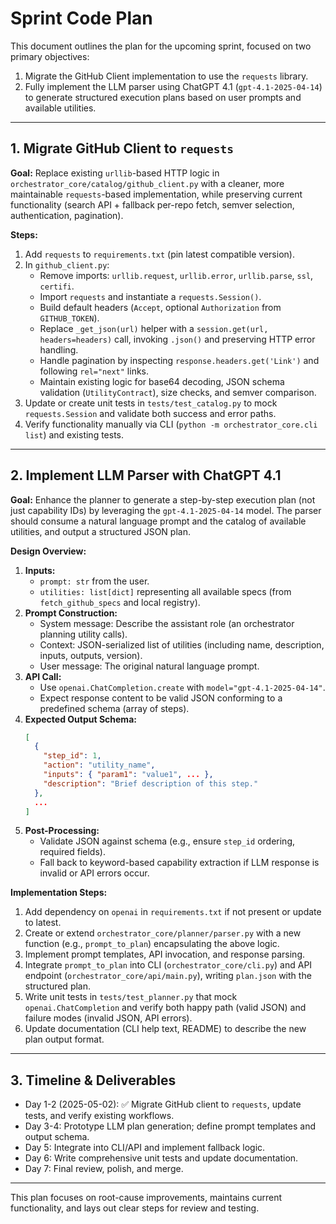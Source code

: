 # Sprint Code Plan

This document outlines the plan for the upcoming sprint, focused on two primary objectives:
1. Migrate the GitHub Client implementation to use the `requests` library.
2. Fully implement the LLM parser using ChatGPT 4.1 (`gpt-4.1-2025-04-14`) to generate structured execution plans based on user prompts and available utilities.

---

## 1. Migrate GitHub Client to `requests`

**Goal:** Replace existing `urllib`-based HTTP logic in `orchestrator_core/catalog/github_client.py` with a cleaner, more maintainable `requests`-based implementation, while preserving current functionality (search API + fallback per-repo fetch, semver selection, authentication, pagination).

**Steps:**
1. Add `requests` to `requirements.txt` (pin latest compatible version).
2. In `github_client.py`:
   - Remove imports: `urllib.request`, `urllib.error`, `urllib.parse`, `ssl`, `certifi`.
   - Import `requests` and instantiate a `requests.Session()`.
   - Build default headers (`Accept`, optional `Authorization` from `GITHUB_TOKEN`).
   - Replace `_get_json(url)` helper with a `session.get(url, headers=headers)` call, invoking `.json()` and preserving HTTP error handling.
   - Handle pagination by inspecting `response.headers.get('Link')` and following `rel="next"` links.
   - Maintain existing logic for base64 decoding, JSON schema validation (`UtilityContract`), size checks, and semver comparison.
3. Update or create unit tests in `tests/test_catalog.py` to mock `requests.Session` and validate both success and error paths.
4. Verify functionality manually via CLI (`python -m orchestrator_core.cli list`) and existing tests.

---

## 2. Implement LLM Parser with ChatGPT 4.1

**Goal:** Enhance the planner to generate a step-by-step execution plan (not just capability IDs) by leveraging the `gpt-4.1-2025-04-14` model. The parser should consume a natural language prompt and the catalog of available utilities, and output a structured JSON plan.

**Design Overview:**
1. **Inputs:**
   - `prompt: str` from the user.
   - `utilities: list[dict]` representing all available specs (from `fetch_github_specs` and local registry).
2. **Prompt Construction:**
   - System message: Describe the assistant role (an orchestrator planning utility calls).
   - Context: JSON-serialized list of utilities (including name, description, inputs, outputs, version).
   - User message: The original natural language prompt.
3. **API Call:**
   - Use `openai.ChatCompletion.create` with `model="gpt-4.1-2025-04-14"`.
   - Expect response content to be valid JSON conforming to a predefined schema (array of steps).
4. **Expected Output Schema:**
   ```json
   [
     {
       "step_id": 1,
       "action": "utility_name",
       "inputs": { "param1": "value1", ... },
       "description": "Brief description of this step."
     },
     ...
   ]
   ```
5. **Post-Processing:**
   - Validate JSON against schema (e.g., ensure `step_id` ordering, required fields).
   - Fall back to keyword-based capability extraction if LLM response is invalid or API errors occur.

**Implementation Steps:**
1. Add dependency on `openai` in `requirements.txt` if not present or update to latest.
2. Create or extend `orchestrator_core/planner/parser.py` with a new function (e.g., `prompt_to_plan`) encapsulating the above logic.
3. Implement prompt templates, API invocation, and response parsing.
4. Integrate `prompt_to_plan` into CLI (`orchestrator_core/cli.py`) and API endpoint (`orchestrator_core/api/main.py`), writing `plan.json` with the structured plan.
5. Write unit tests in `tests/test_planner.py` that mock `openai.ChatCompletion` and verify both happy path (valid JSON) and failure modes (invalid JSON, API errors).
6. Update documentation (CLI help text, README) to describe the new plan output format.

---

## 3. Timeline & Deliverables

* Day 1-2 (2025-05-02): ✅ Migrate GitHub client to `requests`, update tests, and verify existing workflows.
* Day 3-4: Prototype LLM plan generation; define prompt templates and output schema.
* Day 5: Integrate into CLI/API and implement fallback logic.
* Day 6: Write comprehensive unit tests and update documentation.
* Day 7: Final review, polish, and merge.

---

This plan focuses on root-cause improvements, maintains current functionality, and lays out clear steps for review and testing.